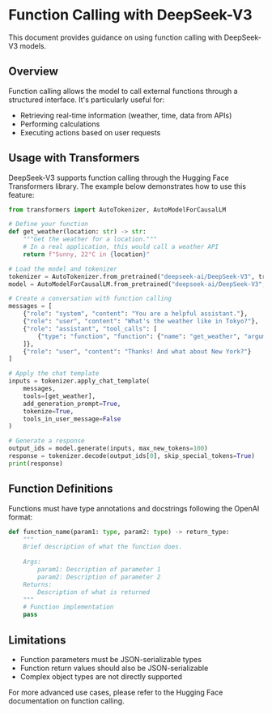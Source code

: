 # Function Calling with DeepSeek-V3

This document provides guidance on using function calling with DeepSeek-V3 models.

## Overview

Function calling allows the model to call external functions through a structured interface. It's particularly useful for:

- Retrieving real-time information (weather, time, data from APIs)
- Performing calculations
- Executing actions based on user requests

## Usage with Transformers

DeepSeek-V3 supports function calling through the Hugging Face Transformers library. The example below demonstrates how to use this feature:

```python
from transformers import AutoTokenizer, AutoModelForCausalLM

# Define your function
def get_weather(location: str) -> str:
    """Get the weather for a location."""
    # In a real application, this would call a weather API
    return f"Sunny, 22°C in {location}"

# Load the model and tokenizer
tokenizer = AutoTokenizer.from_pretrained("deepseek-ai/DeepSeek-V3", trust_remote_code=True)
model = AutoModelForCausalLM.from_pretrained("deepseek-ai/DeepSeek-V3", trust_remote_code=True)

# Create a conversation with function calling
messages = [
    {"role": "system", "content": "You are a helpful assistant."},
    {"role": "user", "content": "What's the weather like in Tokyo?"},
    {"role": "assistant", "tool_calls": [
        {"type": "function", "function": {"name": "get_weather", "arguments": {"location": "Tokyo, Japan"}}}
    ]},
    {"role": "user", "content": "Thanks! And what about New York?"}
]

# Apply the chat template
inputs = tokenizer.apply_chat_template(
    messages, 
    tools=[get_weather],
    add_generation_prompt=True, 
    tokenize=True,
    tools_in_user_message=False
)

# Generate a response
output_ids = model.generate(inputs, max_new_tokens=100)
response = tokenizer.decode(output_ids[0], skip_special_tokens=True)
print(response)
```

## Function Definitions

Functions must have type annotations and docstrings following the OpenAI format:

```python
def function_name(param1: type, param2: type) -> return_type:
    """
    Brief description of what the function does.
    
    Args:
        param1: Description of parameter 1
        param2: Description of parameter 2
    Returns:
        Description of what is returned
    """
    # Function implementation
    pass
```

## Limitations

- Function parameters must be JSON-serializable types
- Function return values should also be JSON-serializable
- Complex object types are not directly supported

For more advanced use cases, please refer to the Hugging Face documentation on function calling.